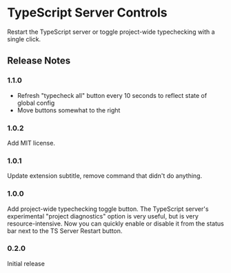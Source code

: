 # TypeScript Server Controls

Restart the TypeScript server or toggle project-wide typechecking with a single
click.

## Release Notes

### 1.1.0

- Refresh "typecheck all" button every 10 seconds to reflect state of global
config
- Move buttons somewhat to the right

### 1.0.2

Add MIT license.

### 1.0.1

Update extension subtitle, remove command that didn't do anything.

### 1.0.0

Add project-wide typechecking toggle button. The TypeScript server's
experimental "project diagnostics" option is very useful, but is very
resource-intensive. Now you can quickly enable or disable it from the status
bar next to the TS Server Restart button.

### 0.2.0

Initial release
